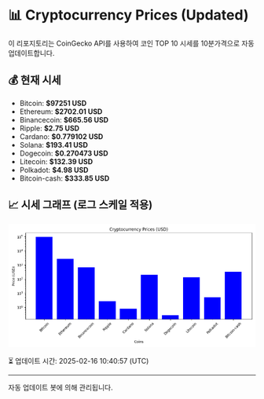 
# 📊 Cryptocurrency Prices (Updated)

이 리포지토리는 CoinGecko API를 사용하여 코인 TOP 10 시세를 10분가격으로 자동 업데이트합니다.

## 💰 현재 시세
- Bitcoin: **$97251 USD**
- Ethereum: **$2702.01 USD**
- Binancecoin: **$665.56 USD**
- Ripple: **$2.75 USD**
- Cardano: **$0.779102 USD**
- Solana: **$193.41 USD**
- Dogecoin: **$0.270473 USD**
- Litecoin: **$132.39 USD**
- Polkadot: **$4.98 USD**
- Bitcoin-cash: **$333.85 USD**

## 📈 시세 그래프 (로그 스케일 적용)
![Crypto Prices](crypto_prices.png)

⏳ 업데이트 시간: 2025-02-16 10:40:57 (UTC)

---
자동 업데이트 봇에 의해 관리됩니다.
